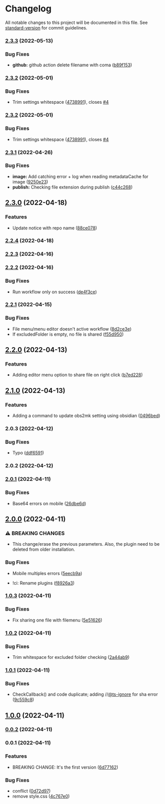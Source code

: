 # Changelog

All notable changes to this project will be documented in this file. See [standard-version](https://github.com/conventional-changelog/standard-version) for commit guidelines.

### [2.3.3](https://github.com/Mara-Li/obsidian-mkdocs-publisher-plugin/compare/2.3.2...2.3.3) (2022-05-13)


### Bug Fixes

* **github:** github action delete filename with coma ([b89f153](https://github.com/Mara-Li/obsidian-mkdocs-publisher-plugin/commit/b89f15318638120f6402a9b18b8f5f444071c9e8))

### [2.3.2](https://github.com/Mara-Li/obsidian-mkdocs-publisher/compare/2.3.1...2.3.2) (2022-05-01)


### Bug Fixes

* Trim settings whitespace ([4738991](https://github.com/Mara-Li/obsidian-mkdocs-publisher/commit/4738991823aee63ad1f76834c0ac28204e525e7f)), closes [#4](https://github.com/Mara-Li/obsidian-mkdocs-publisher/issues/4)

### [2.3.2](https://github.com/Mara-Li/obsidian-mkdocs-publisher/compare/2.3.1...2.3.2) (2022-05-01)


### Bug Fixes

* Trim settings whitespace ([4738991](https://github.com/Mara-Li/obsidian-mkdocs-publisher/commit/4738991823aee63ad1f76834c0ac28204e525e7f)), closes [#4](https://github.com/Mara-Li/obsidian-mkdocs-publisher/issues/4)

### [2.3.1](https://github.com/Mara-Li/obsidian-mkdocs-publisher/compare/2.3.0...2.3.1) (2022-04-26)


### Bug Fixes

* **image:** Add catching error + log when reading metadataCache for image ([9250e23](https://github.com/Mara-Li/obsidian-mkdocs-publisher/commit/9250e232e85d7ce413cff2bbab124ba3d0936aae))
* **publish:** Checking file extension during publish ([c44c268](https://github.com/Mara-Li/obsidian-mkdocs-publisher/commit/c44c268bbfb2f38e28f8a196f82ffea1d3d70000))

## [2.3.0](https://github.com/Mara-Li/obsidian-mkdocs-publisher/compare/2.2.4...2.3.0) (2022-04-18)


### Features

* Update notice with repo name ([88ce078](https://github.com/Mara-Li/obsidian-mkdocs-publisher/commit/88ce078766d9de24eb5a7ef3adb46eb2dae7c816))

### [2.2.4](https://github.com/Mara-Li/obsidian-mkdocs-publisher/compare/2.2.3...2.2.4) (2022-04-18)

### [2.2.3](https://github.com/Mara-Li/obsidian-mkdocs-publisher/compare/2.2.2...2.2.3) (2022-04-16)

### [2.2.2](https://github.com/Mara-Li/obsidian-mkdocs-publisher/compare/2.2.1...2.2.2) (2022-04-16)


### Bug Fixes

* Run workflow only on success ([de4f3ce](https://github.com/Mara-Li/obsidian-mkdocs-publisher/commit/de4f3ce971d5ac0fa2f462a5a26d2a55b0319f85))

### [2.2.1](https://github.com/Mara-Li/obsidian-mkdocs-publisher/compare/2.2.0...2.2.1) (2022-04-15)


### Bug Fixes

* File menu/menu editor doesn't active workflow ([8d2ce3e](https://github.com/Mara-Li/obsidian-mkdocs-publisher/commit/8d2ce3e2cf7eacb05c8f1a3313623a03dabbd854))
* If excludedFolder is empty, no file is shared ([f55d950](https://github.com/Mara-Li/obsidian-mkdocs-publisher/commit/f55d950964b8a438a3c29c53f537f0d748e53caf))

## [2.2.0](https://github.com/Mara-Li/obsidian-mkdocs-publication/compare/2.1.0...2.2.0) (2022-04-13)


### Features

*  Adding editor menu option to share file on right click ([b7ed228](https://github.com/Mara-Li/obsidian-mkdocs-publication/commit/b7ed228989bd5cbaaa01ed001e8fb5ae63e8a6ea))

## [2.1.0](https://github.com/Mara-Li/obsidian-mkdocs-publication/compare/2.0.3...2.1.0) (2022-04-13)


### Features

* Adding a command to update obs2mk setting using obsidian ([0496bed](https://github.com/Mara-Li/obsidian-mkdocs-publication/commit/0496bed29843a03afa1a8cdefb482958796dcffb))

### 2.0.3 (2022-04-12)


### Bug Fixes

* Typo ([ddf6591](https://github.com/Mara-Li/obsidian-mkdocs-publisher/commit/ddf6591a5fe0fb00017f67145df5733347990efa))

### 2.0.2 (2022-04-12)

### [2.0.1](https://github.com/Mara-Li/obsidian-mkdocs-publication/compare/2.0.0...2.0.1) (2022-04-11)


### Bug Fixes

* Base64 errors on mobile ([26dbe6d](https://github.com/Mara-Li/obsidian-mkdocs-publication/commit/26dbe6d514f08ddc4ad60ced7d6cce16c14f2142))

## [2.0.0](https://github.com/Mara-Li/obsidian-mkdocs-publication/compare/1.0.3...2.0.0) (2022-04-11)


### ⚠ BREAKING CHANGES

* This change/erase the previous parameters. Also, the plugin need to be deleted from older installation.

### Bug Fixes

* Mobile multiples errors ([5eecb9a](https://github.com/Mara-Li/obsidian-mkdocs-publication/commit/5eecb9a4daa3b67fb1dbb109cd5133ce527ea7f9))


* !ci: Rename plugins ([f8926a3](https://github.com/Mara-Li/obsidian-mkdocs-publication/commit/f8926a335b0a6adb6763c8c61b3bc72766824864))

### [1.0.3](https://github.com/Mara-Li/obsidian-mkdocs-publication/compare/1.0.2...1.0.3) (2022-04-11)


### Bug Fixes

* Fix sharing one file with filemenu ([5e51626](https://github.com/Mara-Li/obsidian-mkdocs-publication/commit/5e51626b98ff0e0f2ade997f9bf54296143c7d09))

### [1.0.2](https://github.com/Mara-Li/obsidian-mkdocs-publication/compare/1.0.1...1.0.2) (2022-04-11)


### Bug Fixes

* Trim whitespace for excluded folder checking ([2a44ab9](https://github.com/Mara-Li/obsidian-mkdocs-publication/commit/2a44ab9b7c97c20eab6f190d59ed6c0a4f0ccb7c))

### [1.0.1](https://github.com/Mara-Li/obsidian-mkdocs-publication/compare/1.0.0...1.0.1) (2022-04-11)


### Bug Fixes

* CheckCallback() and code duplicate; adding //[@ts-ignore](https://github.com/ts-ignore) for sha error ([9c559c8](https://github.com/Mara-Li/obsidian-mkdocs-publication/commit/9c559c8f8ebd7e02f80c2d93f9372deb1cad0f8d))

## [1.0.0](https://github.com/Mara-Li/obsidian-mkdocs-publication/compare/0.0.2...1.0.0) (2022-04-11)

### [0.0.2](https://github.com/Mara-Li/obsidian-mkdocs-publication/compare/0.0.1...0.0.2) (2022-04-11)

### 0.0.1 (2022-04-11)


### Features

* BREAKING CHANGE: It's the first version ([6d77162](https://github.com/Mara-Li/obsidian-mkdocs-publication/commit/6d771624ba91106e95b4ef281749c9fed560a804))


### Bug Fixes

* conflict ([0d72d97](https://github.com/Mara-Li/obsidian-mkdocs-publication/commit/0d72d97817bcdd9a30425139c1a1c50e7165a73f))
* remove style.css ([4c767e0](https://github.com/Mara-Li/obsidian-mkdocs-publication/commit/4c767e0d2c5296d6b958210bb153980185a195cb))

